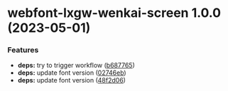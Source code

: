 # webfont-lxgw-wenkai-screen 1.0.0 (2023-05-01)


### Features

* **deps:** try to trigger workflow ([b687765](https://github.com/Jonathan523/lxgw-wenkai-webfont/commit/b687765b9b25bda1392fac9a802c4505a3e3c4ae))
* **deps:** update font version ([02746eb](https://github.com/Jonathan523/lxgw-wenkai-webfont/commit/02746eb170ce23df597ab492ab8ac81f19551081))
* **deps:** update font version ([48f2d06](https://github.com/Jonathan523/lxgw-wenkai-webfont/commit/48f2d065b1d54e7835c1d7985b747b0a04403a4b))
